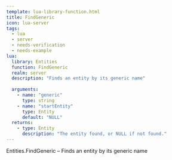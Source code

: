```yaml
---
template: lua-library-function.html
title: FindGeneric
icon: lua-server
tags:
  - lua
  - server
  - needs-verification
  - needs-example
lua:
  library: Entities
  function: FindGeneric
  realm: server
  description: "Finds an entity by its generic name"
  
  arguments:
    - name: "generic"
      type: string
    - name: "startEntity"
      type: Entity
      default: "NULL"
  returns:
    - type: Entity
      description: "The entity found, or NULL if not found."
---
```


<div class="lua__search__keywords">
Entities.FindGeneric &#x2013; Finds an entity by its generic name
</div>

